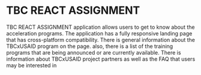 <div style="display:flex; align-items: center">
  <h1>TBC REACT ASSIGNMENT</h1>
</div>
TBC REACT ASSIGNMENT application allows users to get to know about the acceleration programs. The application has a fully responsive landing page that has cross-platform compatibility. There is general information about the TBCxUSAID program on the page. also, there is a list of the training programs that are being announced or are currently available. There is information about TBCxUSAID project partners as well as the FAQ that users may be interested in

#

